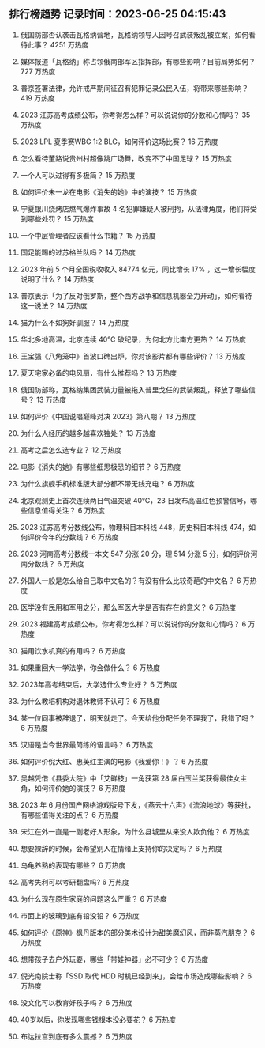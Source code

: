 
## 排行榜趋势 记录时间：2023-06-25 04:15:43
  
  1. 俄国防部否认袭击瓦格纳营地，瓦格纳领导人因号召武装叛乱被立案，如何看待此事？ 4251 万热度
    
  2. 媒体报道「瓦格纳」称占领俄南部军区指挥部，有哪些影响？目前局势如何？ 727 万热度
    
  3. 普京签署法律，允许戒严期间征召有犯罪记录公民入伍，将带来哪些影响？ 419 万热度
    
  4. 2023 江苏高考成绩公布，你考得怎么样？可以说说你的分数和心情吗？ 35 万热度
    
  5. 2023 LPL 夏季赛WBG 1:2 BLG，如何评价这场比赛？ 16 万热度
    
  6. 怎么看待董路说贵州村超像跳广场舞，改变不了中国足球？ 15 万热度
    
  7. 一个人可以过得有多极简？ 15 万热度
    
  8. 如何评价朱一龙在电影《消失的她》中的演技？ 15 万热度
    
  9. 宁夏银川烧烤店燃气爆炸事故 4 名犯罪嫌疑人被刑拘，从法律角度，他们将受到哪些处罚？ 15 万热度
    
  10. 一个中层管理者应该看什么书籍？ 15 万热度
    
  11. 国足能踢的过苏格兰队吗？ 14 万热度
    
  12. 2023 年前 5 个月全国税收收入 84774 亿元，同比增长 17% ，这一增长幅度说明了什么？ 14 万热度
    
  13. 普京表示「为了反对俄罗斯，整个西方战争和信息机器全力开动」，如何看待这一说法？ 14 万热度
    
  14. 猫为什么不如狗好驯服？ 14 万热度
    
  15. 华北多地高温，北京连续 40℃ 破纪录，为何北方比南方更热？ 14 万热度
    
  16. 王宝强《八角笼中》首波口碑出炉，你对该影片都有哪些评价？ 13 万热度
    
  17. 夏天宅家必备的电风扇，有什么推荐吗？ 13 万热度
    
  18. 俄国防部称，瓦格纳集团武装力量被拖入普里戈任的武装叛乱，释放了哪些信号？ 13 万热度
    
  19. 如何评价《中国说唱巅峰对决 2023》第八期？ 13 万热度
    
  20. 为什么人经历的越多越喜欢独处？ 13 万热度
    
  21. 高考之后怎么选专业？ 12 万热度
    
  22. 电影《消失的她》有哪些细思极恐的细节？ 6 万热度
    
  23. 为什么旗舰手机标准版大部分都不带无线充电？ 6 万热度
    
  24. 北京观测史上首次连续两日气温突破 40℃，23 日发布高温红色预警信号，哪些信息值得关注？ 6 万热度
    
  25. 2023 江苏高考分数线公布，物理科目本科线 448，历史科目本科线 474，如何评价今年的分数线？ 6 万热度
    
  26. 2023 河南高考分数线一本文 547 分涨 20 分，理 514 分涨 5 分，如何评价河南分数线？ 6 万热度
    
  27. 外国人一般是怎么给自己取中文名的？有没有什么比较奇葩的中文名？ 6 万热度
    
  28. 医学没有民用和军用之分，那么军医大学是否有存在的意义？ 6 万热度
    
  29. 2023 福建高考成绩公布，你考得怎么样？可以说说你的分数和心情吗？ 6 万热度
    
  30. 猫用饮水机真的有用吗？ 6 万热度
    
  31. 如果重回大一学法学，你会做什么？ 6 万热度
    
  32. 2023年高考结束后，大学选什么专业好？ 6 万热度
    
  33. 为什么教培机构对退休教师不认可？ 6 万热度
    
  34. 某一位同事被辞退了，明天就走了。今天给他分配任务不理我了，我错了吗？ 6 万热度
    
  35. 汉语是当今世界最简练的语言吗？ 6 万热度
    
  36. 如何评价倪大红、惠英红主演的电影《我爱你！》？ 6 万热度
    
  37. 吴越凭借《县委大院》中「艾鲜枝」一角获第 28 届白玉兰奖获得最佳女主角，如何评价她的演技？ 6 万热度
    
  38. 2023 年 6 月份国产网络游戏版号下发，《燕云十六声》《流浪地球》等获批，有哪些值得关注的点？ 6 万热度
    
  39. 宋江在外一直是一副老好人形象，为什么县城里从来没人欺负他？ 6 万热度
    
  40. 想要裸辞的时候，会希望别人在情绪上支持你的决定吗？ 6 万热度
    
  41. 乌龟养熟的表现有哪些？ 6 万热度
    
  42. 高考失利可以考研翻盘吗? 6 万热度
    
  43. 为什么现在原生家庭的问题这么严重？ 6 万热度
    
  44. 市面上的玻璃到底有铅没铅？ 6 万热度
    
  45. 如何评价《原神》枫丹版本的部分美术设计为甜美魔幻风，而非蒸汽朋克？ 6 万热度
    
  46. 想带孩子去户外玩耍，哪些「带娃神器」必不可少？ 6 万热度
    
  47. 倪光南院士称「SSD 取代 HDD 时机已经到来」，会给市场造成哪些影响？ 6 万热度
    
  48. 没文化可以教育好孩子吗？ 6 万热度
    
  49. 40岁以后，你发现哪些钱根本没必要花？ 6 万热度
    
  50. 布达拉宫到底有多么震撼？ 6 万热度
    